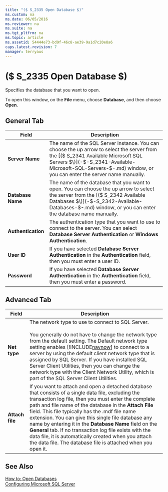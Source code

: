 ```yaml
---
title: "($ S_2335 Open Database $)"
ms.custom: na
ms.date: 06/05/2016
ms.reviewer: na
ms.suite: na
ms.tgt_pltfrm: na
ms.topic: article
ms.assetid: 54444e73-bd9f-46c8-ae39-9a1d7c20e8a6
caps.latest.revision: 7
manager: terryaus
---
```

# ($ S_2335 Open Database $)
Specifies the database that you want to open.  
  
 To open this window, on the **File** menu, choose **Database**, and then choose **Open**.  
  
## General Tab  
  
|Field|Description|  
|-----------|-----------------|  
|**Server Name**|The name of the SQL Server instance. You can choose the up arrow to select the server from the [\($ S\_2341 Available Microsoft SQL Servers $\)](-$-S_2341-Available-Microsoft-SQL-Servers-$-.md) window, or you can enter the server name manually.|  
|**Database Name**|The name of the database that you want to open. You can choose the up arrow to select the server from the [\($ S\_2342 Available Databases $\)](-$-S_2342-Available-Databases-$-.md) window, or you can enter the database name manually.|  
|**Authentication**|The authentication type that you want to use to connect to the server. You can select **Database Server Authentication** or **Windows Authentication**.|  
|**User ID**|If you have selected **Database Server Authentication** in the **Authentication** field, then you must enter a user ID.|  
|**Password**|If you have selected **Database Server Authentication** in the **Authentication** field, then you must enter a password.|  
  
## Advanced Tab  
  
|Field|Description|  
|-----------|-----------------|  
|**Net type**|The network type to use to connect to SQL Server.<br /><br /> You generally do not have to change the network type from the default setting. The Default network type setting enables [!INCLUDE[navnow](includes/navnow_md.md)] to connect to a server by using the default client network type that is assigned by SQL Server. If you have installed SQL Server Client Utilities, then you can change the network type with the Client Network Utility, which is part of the SQL Server Client Utilities.|  
|**Attach file**|If you want to attach and open a detached database that consists of a single data file, excluding the transaction log file, then you must enter the complete path and file name of the database in the **Attach File** field. This file typically has the .mdf file name extension. You can give this single file database any name by entering it in the **Database Name** field on the **General** tab. If no transaction log file exists with the data file, it is automatically created when you attach the data file. The database file is attached when you open it.|  
  
## See Also  
 [How to: Open Databases](../Topic/How%20to:%20Open%20Databases.md)   
 [Configuring Microsoft SQL Server](Configuring-Microsoft-SQL-Server.md)